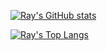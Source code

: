 [![Ray's GitHub stats](https://github-readme-stats.vercel.app/api?username=ray-hc)](https://github.com/anuraghazra/github-readme-stats)

[![Ray's Top Langs](https://github-readme-stats.vercel.app/api/top-langs/?username=ray-hc)](https://github.com/anuraghazra/github-readme-stats)

<!---
- 👋 Hi, I’m @ray-hc
- 👀 I’m interested in ...
- 🌱 I’m currently learning ...
- 💞️ I’m looking to collaborate on ...
- 📫 How to reach me ...


ray-hc/ray-hc is a ✨ special ✨ repository because its `README.md` (this file) appears on your GitHub profile.
You can click the Preview link to take a look at your changes.
--->
